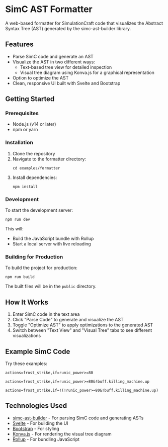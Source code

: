 # SimC AST Formatter

A web-based formatter for SimulationCraft code that visualizes the Abstract Syntax Tree (AST) generated by the simc-ast-builder library.

## Features

- Parse SimC code and generate an AST
- Visualize the AST in two different ways:
  - Text-based tree view for detailed inspection
  - Visual tree diagram using Konva.js for a graphical representation
- Option to optimize the AST
- Clean, responsive UI built with Svelte and Bootstrap

## Getting Started

### Prerequisites

- Node.js (v14 or later)
- npm or yarn

### Installation

1. Clone the repository
2. Navigate to the formatter directory:
   ```
   cd examples/formatter
   ```
3. Install dependencies:
   ```
   npm install
   ```

### Development

To start the development server:

```
npm run dev
```

This will:

- Build the JavaScript bundle with Rollup
- Start a local server with live reloading

### Building for Production

To build the project for production:

```
npm run build
```

The built files will be in the `public` directory.

## How It Works

1. Enter SimC code in the text area
2. Click "Parse Code" to generate and visualize the AST
3. Toggle "Optimize AST" to apply optimizations to the generated AST
4. Switch between "Text View" and "Visual Tree" tabs to see different visualizations

## Example SimC Code

Try these examples:

```
actions=frost_strike,if=runic_power>=80
```

```
actions=frost_strike,if=runic_power>=80&!buff.killing_machine.up
```

```
actions=frost_strike,if=!(!runic_power>=80&!buff.killing_machine.up)
```

## Technologies Used

- [simc-ast-builder](https://github.com/legacy3/simc-ast-builder) - For parsing SimC code and generating ASTs
- [Svelte](https://svelte.dev/) - For building the UI
- [Bootstrap](https://getbootstrap.com/) - For styling
- [Konva.js](https://konvajs.org/) - For rendering the visual tree diagram
- [Rollup](https://rollupjs.org/) - For bundling JavaScript
